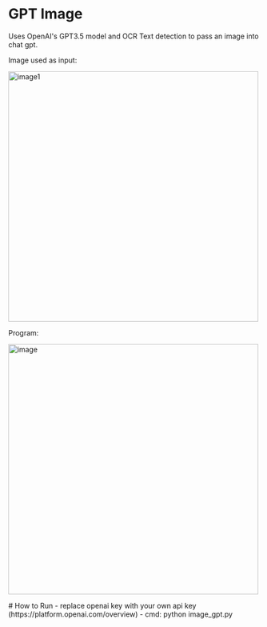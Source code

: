 # GPT Image
Uses OpenAI's GPT3.5 model and OCR Text detection to pass an image into chat gpt.

Image used as input:
<p align="left">
<img src="https://user-images.githubusercontent.com/30853467/228414360-f2014fb7-1a68-4626-a75c-8a4e84e6eb13.png" alt="image1" width="500"/>
 </p>
 Program:
 <p align="left">
<img src="https://user-images.githubusercontent.com/30853467/228413430-ee8489bb-eb35-444d-ac59-89eecb2754a6.png" alt="image" width="500"/>
</p>
# How to Run
- replace openai key with your own api key (https://platform.openai.com/overview)
- cmd: python image_gpt.py
